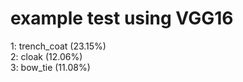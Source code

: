 # example test using VGG16

1: trench_coat (23.15%)</br>
2: cloak (12.06%)</br>
3: bow_tie (11.08%)</br>
